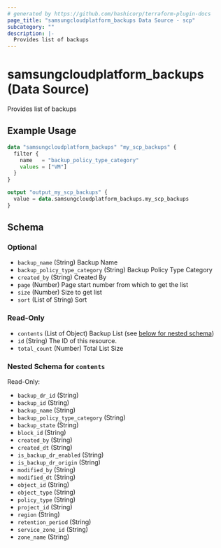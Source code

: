 ```yaml
---
# generated by https://github.com/hashicorp/terraform-plugin-docs
page_title: "samsungcloudplatform_backups Data Source - scp"
subcategory: ""
description: |-
  Provides list of backups
---
```


# samsungcloudplatform_backups (Data Source)

Provides list of backups

## Example Usage

```terraform
data "samsungcloudplatform_backups" "my_scp_backups" {
  filter {
    name   = "backup_policy_type_category"
    values = ["VM"]
  }
}

output "output_my_scp_backups" {
  value = data.samsungcloudplatform_backups.my_scp_backups
}
```

<!-- schema generated by tfplugindocs -->
## Schema

### Optional

- `backup_name` (String) Backup Name
- `backup_policy_type_category` (String) Backup Policy Type Category
- `created_by` (String) Created By
- `page` (Number) Page start number from which to get the list
- `size` (Number) Size to get list
- `sort` (List of String) Sort

### Read-Only

- `contents` (List of Object) Backup List (see [below for nested schema](#nestedatt--contents))
- `id` (String) The ID of this resource.
- `total_count` (Number) Total List Size

<a id="nestedatt--contents"></a>
### Nested Schema for `contents`

Read-Only:

- `backup_dr_id` (String)
- `backup_id` (String)
- `backup_name` (String)
- `backup_policy_type_category` (String)
- `backup_state` (String)
- `block_id` (String)
- `created_by` (String)
- `created_dt` (String)
- `is_backup_dr_enabled` (String)
- `is_backup_dr_origin` (String)
- `modified_by` (String)
- `modified_dt` (String)
- `object_id` (String)
- `object_type` (String)
- `policy_type` (String)
- `project_id` (String)
- `region` (String)
- `retention_period` (String)
- `service_zone_id` (String)
- `zone_name` (String)


